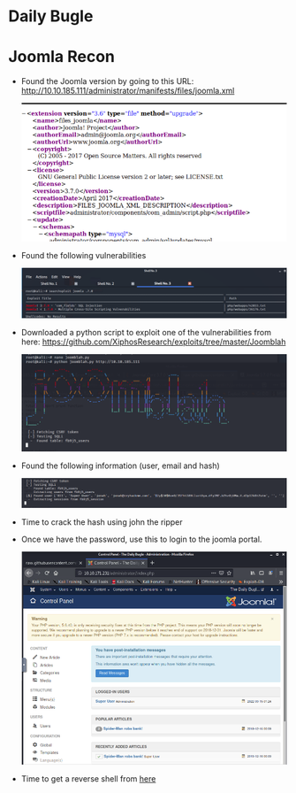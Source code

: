 # Daily Bugle

# Joomla Recon

- Found the Joomla version by going to this URL: http://10.10.185.111/administrator/manifests/files/joomla.xml

    ![Joomla Version](screenshots/2022-09-07-18-41-25.png)

- Found the following vulnerabilities
  
    ![Joomla Vulnerabilities](screenshots/2022-09-07-19-09-18.png)

- Downloaded a python script to exploit one of the vulnerabilities from here: https://github.com/XiphosResearch/exploits/tree/master/Joomblah

    ![Running Script](screenshots/2022-09-07-19-09-58.png)

- Found the following information (user, email and hash)

    ![User information](screenshots/2022-09-07-19-13-02.png)

- Time to crack the hash using john the ripper
- Once we have the password, use this to login to the joomla portal.

    ![Joomla portal](screenshots/2022-09-14-18-25-26.png)

- Time to get a reverse shell from [here](https://github.com/pentestmonkey/php-reverse-shell/blob/master/php-reverse-shell.php)